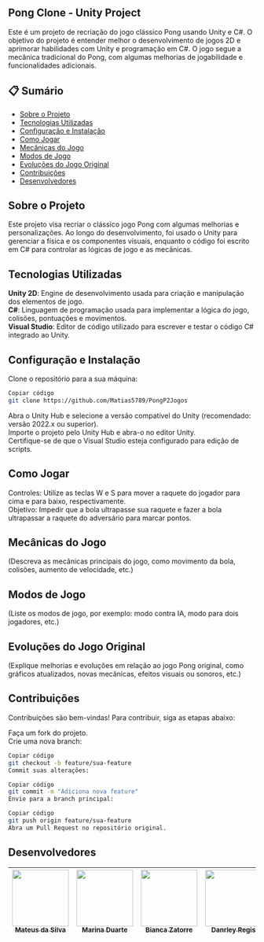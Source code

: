 ## Pong Clone - Unity Project
Este é um projeto de recriação do jogo clássico Pong usando Unity e C#. O objetivo do projeto é entender melhor o desenvolvimento de jogos 2D e aprimorar habilidades com Unity e programação em C#. O jogo segue a mecânica tradicional do Pong, com algumas melhorias de jogabilidade e funcionalidades adicionais.

## 📋 Sumário
- [Sobre o Projeto](#sobre-o-projeto)
- [Tecnologias Utilizadas](#tecnologias-utilizadas)
- [Configuração e Instalação](#configuração-e-instalação)
- [Como Jogar](#como-jogar)
- [Mecânicas do Jogo](#mecânicas-do-jogo)
- [Modos de Jogo](#modos-de-jogo)
- [Evoluções do Jogo Original](#evoluções-do-jogo-original)
- [Contribuições](#contribuições)
- [Desenvolvedores](#desenvolvedores)

## Sobre o Projeto
Este projeto visa recriar o clássico jogo Pong com algumas melhorias e personalizações. Ao longo do desenvolvimento, foi usado o Unity para gerenciar a física e os componentes visuais, enquanto o código foi escrito em C# para controlar as lógicas de jogo e as mecânicas.

## Tecnologias Utilizadas
**Unity 2D**: Engine de desenvolvimento usada para criação e manipulação dos elementos de jogo.  
**C#**: Linguagem de programação usada para implementar a lógica do jogo, colisões, pontuações e movimentos.  
**Visual Studio**: Editor de código utilizado para escrever e testar o código C# integrado ao Unity.  
## Configuração e Instalação
Clone o repositório para a sua máquina:  
```bash  
Copiar código  
git clone https://github.com/Matias5789/PongP2Jogos  
```
Abra o Unity Hub e selecione a versão compatível do Unity (recomendado: versão 2022.x ou superior).  
Importe o projeto pelo Unity Hub e abra-o no editor Unity.  
Certifique-se de que o Visual Studio esteja configurado para edição de scripts.  
## Como Jogar  
Controles: Utilize as teclas W e S para mover a raquete do jogador para cima e para baixo, respectivamente.  
Objetivo: Impedir que a bola ultrapasse sua raquete e fazer a bola ultrapassar a raquete do adversário para marcar pontos.  
## Mecânicas do Jogo  
(Descreva as mecânicas principais do jogo, como movimento da bola, colisões, aumento de velocidade, etc.)  

## Modos de Jogo
(Liste os modos de jogo, por exemplo: modo contra IA, modo para dois jogadores, etc.)

## Evoluções do Jogo Original
(Explique melhorias e evoluções em relação ao jogo Pong original, como gráficos atualizados, novas mecânicas, efeitos visuais ou sonoros, etc.)

## Contribuições
Contribuições são bem-vindas! Para contribuir, siga as etapas abaixo:

Faça um fork do projeto.  
Crie uma nova branch:  
```bash  
Copiar código  
git checkout -b feature/sua-feature  
Commit suas alterações:
```
```bash  
Copiar código  
git commit -m "Adiciona nova feature"  
Envie para a branch principal:
```
```bash  
Copiar código  
git push origin feature/sua-feature  
Abra um Pull Request no repositório original.
```

## Desenvolvedores

| [<img loading="lazy" src="https://avatars.githubusercontent.com/u/125374128?v=4" width=115><br><sub>Mateus da Silva</sub>](https://github.com/Matias5789) |  [<img loading="lazy" src="https://avatars.githubusercontent.com/u/125374126?v=4" width=115><br><sub>Marina Duarte</sub>](https://github.com/maricamano) |  [<img loading="lazy" src="https://avatars.githubusercontent.com/u/112172388?v=4" width=115><br><sub>Bianca Zatorre</sub>](https://github.com/biancazatorre) |  [<img loading="lazy" src="https://avatars.githubusercontent.com/u/112701726?v=4" width=115><br><sub>Danrley Regis</sub>](https://github.com/DanHunterz1) |  [<img loading="lazy" src="https://avatars.githubusercontent.com/u/123021456?v=4" width=115><br><sub>Gabriel Pimentel</sub>](https://github.com/bielpimentel) |
:---: | :---: | :---: | :---: | :---: |
